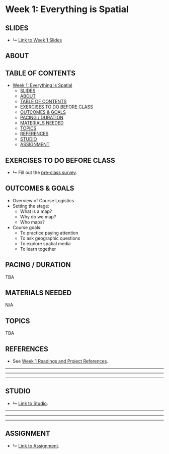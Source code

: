 # Week 1: Everything is Spatial

## SLIDES
* ↳ [Link to Week 1 Slides]()


## ABOUT

<!-- 
* What is a map? what can a map be?
  * Everything is Spatial - overview of mapping, what it is/isn't, what it can be, and what it means for us in media art/design.
  * A1: Paying Attention - assignment is about paying attention: defining a phenomenon to map and observe, learn about, investigate, and report on.
    * this can be remotely done using aerial images 
    * or physically based (preferred)
 -->


## TABLE OF CONTENTS

- [Week 1: Everything is Spatial](#week-1-everything-is-spatial)
  - [SLIDES](#slides)
  - [ABOUT](#about)
  - [TABLE OF CONTENTS](#table-of-contents)
  - [EXERCISES TO DO BEFORE CLASS](#exercises-to-do-before-class)
  - [OUTCOMES & GOALS](#outcomes--goals)
  - [PACING / DURATION](#pacing--duration)
  - [MATERIALS NEEDED](#materials-needed)
  - [TOPICS](#topics)
  - [REFERENCES](#references)
  - [STUDIO](#studio)
  - [ASSIGNMENT](#assignment)

## EXERCISES TO DO BEFORE CLASS

* ↳ Fill out the [pre-class survey](https://forms.gle/sQ1E9ywrJxbDskVL7).

## OUTCOMES & GOALS

* Overview of Course Logistics
* Setting the stage:
  * What is a map?
  * Why do we map?
  * Who maps?
* Course goals:
  * To practice paying attention 
  * To ask geographic questions 
  * To explore spatial media
  * To learn together

## PACING / DURATION

TBA

## MATERIALS NEEDED

N/A

## TOPICS

TBA

## REFERENCES

* See [Week 1 Readings and Project References](../BIBLIOGRAPHY.md#week-01-everything-is-spatial).

***
***
***

## STUDIO

* ↳ [Link to Studio](../guides/paying-attention-guide.md).

***
***
***

## ASSIGNMENT

* ↳ [Link to Assignment](../assignments/assignment_01.md).